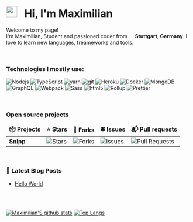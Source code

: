 <h1><img src="https://emojis.slackmojis.com/emojis/images/1581539211/7808/party-blob.gif?1581539211" width="30"/> &nbsp; Hi, I'm Maximilian</h1>

<p>Welcome to my page! </br> I'm Maximilian, Student and passioned coder from  <img src="https://www.flaticon.com/svg/static/icons/svg/555/555613.svg" width="13"/> <b>Stuttgart, Germany</b>. I love to learn new languages, freameworks and tools.</p>
<br>

<h3>Technologies I mostly use:</h3>
<p>
  <img alt="Nodejs" src="https://img.shields.io/badge/-Nodejs-43853d?style=flat-square&logo=Node.js&logoColor=white" />
  <img alt="TypeScript" src="https://img.shields.io/badge/-TypeScript-007ACC?style=flat-square&logo=typescript&logoColor=white" />
  
  <img alt="yarn" src="https://img.shields.io/badge/-NPM-CB3837?style=flat-square&logo=yarn&logoColor=white" />
  <img alt="git" src="https://img.shields.io/badge/-Git-F05032?style=flat-square&logo=git&logoColor=white" />
  
  <img alt="Heroku" src="https://img.shields.io/badge/-Heroku-430098?style=flat-square&logo=heroku&logoColor=white" />
  <img alt="Docker" src="https://img.shields.io/badge/-Docker-46a2f1?style=flat-square&logo=docker&logoColor=white" />
  <img alt="MongoDB" src="https://img.shields.io/badge/-MongoDB-13aa52?style=flat-square&logo=mongodb&logoColor=white" />
  <img alt="GraphQL" src="https://img.shields.io/badge/-GraphQL-E10098?style=flat-square&logo=graphql&logoColor=white" />
  
  <img alt="Webpack" src="https://img.shields.io/badge/-Webpack-8DD6F9?style=flat-square&logo=webpack&logoColor=white" /> 
  <img alt="Sass" src="https://img.shields.io/badge/-Sass-CC6699?style=flat-square&logo=sass&logoColor=white" />
  <img alt="html5" src="https://img.shields.io/badge/-HTML5-E34F26?style=flat-square&logo=html5&logoColor=white" />
  <img alt="Rollup" src="https://img.shields.io/badge/-Rollup-EC4A3F?style=flat-square&logo=rollup.js&logoColor=white" />
  <img alt="Prettier" src="https://img.shields.io/badge/-Prettier-F7B93E?style=flat-square&logo=prettier&logoColor=white" />
</p>
<br>

<h3>Open source projects</h3>
<table>
  <thead align="center">
    <tr border: none;>
      <td><b>📦 Projects</b></td>
      <td><b>⭐ Stars</b></td>
      <td><b>🍴 Forks</b></td>
      <td><b>🛎 Issues</b></td>
      <td><b>📬 Pull requests</b></td>
    </tr>
  </thead>
  <tbody>
    <tr>
	    <td><a href="https://github.com/MaximilianHeidenreich/Snipp"><b>Snipp</b></a></td>
      <td><img alt="Stars" src="https://img.shields.io/github/stars/MaximilianHeidenreich/Snipp?style=flat-square"/></td>
      <td><img alt="Forks" src="https://img.shields.io/github/forks/MaximilianHeidenreich/Snipp?style=flat-square"/></td>
      <td><img alt="Issues" src="https://img.shields.io/github/issues/MaximilianHeidenreich/Snipp?style=flat-square"/></td>
      <td><img alt="Pull Requests" src="https://img.shields.io/github/issues-pr/MaximilianHeidenreich/Snipp?style=flat-square"/></td>
    </tr>
  </tbody>
</table>
<br>

<h3>📕 Latest Blog Posts</h3>

<!-- BLOG-POST-LIST:START -->
- [Hello World](http://blog.maximilian-heidenreich.de/2020/10/26/hello-world/)
<!-- BLOG-POST-LIST:END -->
<br>
<br>

[![Maximilian'S github stats](https://github-readme-stats.vercel.app/api?username=MaximilianHeidenreich&show_icons=true)](https://github.com/MaximilianHeidenreich)
[![Top Langs](https://github-readme-stats.vercel.app/api/top-langs/?username=MaximilianHeidenreich&layout=compact)](https://github.com/MaximilianHeidenreich)

<!--
**MaximilianHeidenreich/MaximilianHeidenreich** is a ✨ _special_ ✨ repository because its `README.md` (this file) appears on your GitHub profile.

Here are some ideas to get you started:

- 🔭 I’m currently working on ...
- 🌱 I’m currently learning ...
- 👯 I’m looking to collaborate on ...
- 🤔 I’m looking for help with ...
- 💬 Ask me about ...
- 📫 How to reach me: ...
- 😄 Pronouns: ...
- ⚡ Fun fact: ...
-->
